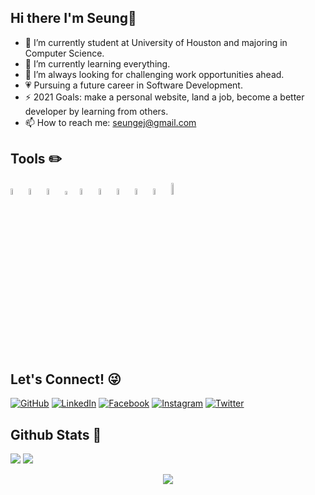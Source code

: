 ## Hi there I'm Seung👋

- 🔭 I’m currently student at University of Houston and majoring in Computer Science.
- 🌱 I’m currently learning everything.
- 👯 I’m always looking for challenging work opportunities ahead.
- :heartpulse: Pursuing a future career in Software Development.
- ⚡ 2021 Goals: make a personal website, land a job, become a better developer by learning from others.
- 📫 How to reach me: seungej@gmail.com



## Tools :pencil2:
[<img alt="C++" width="5%" src="https://upload.wikimedia.org/wikipedia/commons/thumb/1/18/ISO_C%2B%2B_Logo.svg/800px-ISO_C%2B%2B_Logo.svg.png" />](https://www.google.com/search?&q=C++)
[<img alt="Python" width="5%" src="https://camo.githubusercontent.com/91de473fa3f2f749a56effc3e64f1049d108251f/68747470733a2f2f75706c6f61642e77696b696d656469612e6f72672f77696b6970656469612f636f6d6d6f6e732f7468756d622f632f63332f507974686f6e2d6c6f676f2d6e6f746578742e7376672f37363870782d507974686f6e2d6c6f676f2d6e6f746578742e7376672e706e67" />](https://www.google.com/search?&q=Python)
[<img alt="HTML5" width="5%" src="https://upload.wikimedia.org/wikipedia/commons/thumb/6/61/HTML5_logo_and_wordmark.svg/1200px-HTML5_logo_and_wordmark.svg.png" />](https://www.google.com/search?&q=html5)
[<img alt="CSS3" width="4%" src="https://upload.wikimedia.org/wikipedia/commons/thumb/d/d5/CSS3_logo_and_wordmark.svg/1200px-CSS3_logo_and_wordmark.svg.png" />](https://www.google.com/search?&q=css3)
[<img alt="Bootstrap" width="5%" src="https://www.searchpng.com/wp-content/uploads/2019/02/Bootstrap-Logo-PNG.png" />](https://www.google.com/search?&q=bootstrap)
[<img alt="Javascript" width="5%" src="https://upload.wikimedia.org/wikipedia/commons/thumb/9/99/Unofficial_JavaScript_logo_2.svg/480px-Unofficial_JavaScript_logo_2.svg.png" />](https://www.google.com/search?&q=Javascript)
[<img alt="Javascript" width="5%" src="https://upload.wikimedia.org/wikipedia/commons/thumb/4/4c/Typescript_logo_2020.svg/1200px-Typescript_logo_2020.svg.png" />](https://www.google.com/search?&q=Typescript)
[<img alt="MySQL" width="5%" src="https://download.logo.wine/logo/MySQL/MySQL-Logo.wine.png" />](https://www.google.com/search?&q=MySQL)
[<img alt="Git" width="5%" src="https://git-scm.com/images/logos/downloads/Git-Icon-1788C.png" />](https://www.google.com/search?&q=Git)
[<img alt="React" width="7%" src="https://upload.wikimedia.org/wikipedia/commons/thumb/a/a7/React-icon.svg/1280px-React-icon.svg.png" />](https://www.google.com/search?&q=React)





## Let's Connect! :stuck_out_tongue_winking_eye:

<p>
	<a href="https://github.com/seungej"><img src="https://img.icons8.com/bubbles/50/000000/github.png" alt="GitHub"/></a>
	<a href="https://www.linkedin.com/in/seung-jung/"><img src="https://img.icons8.com/bubbles/50/000000/linkedin.png" alt="LinkedIn"/></a>
	<a href="https://www.facebook.com/seungej/"><img src="https://img.icons8.com/bubbles/50/000000/facebook-new.png" alt="Facebook"/></a>
	<a href="https://www.instagram.com/seungej/"><img src="https://img.icons8.com/bubbles/50/000000/instagram.png" alt="Instagram"/></a>
	<a href="https://twitter.com/seungej_"><img src="https://img.icons8.com/bubbles/50/000000/twitter.png" alt="Twitter"/></a>
</p>



## Github Stats :compass:
<img src="https://github-readme-stats.vercel.app/api?username=seungej&hide=stars&show_icons=true&theme=dracula&line_height=32">
<img src="https://github-readme-stats.vercel.app/api/top-langs/?username=seungej&count_private=true&theme=dracula">

<p href="https://github.com/seungej/github-profile-views-counter" align="center"><img src="https://gpvc.arturio.dev/seungej"></p>



